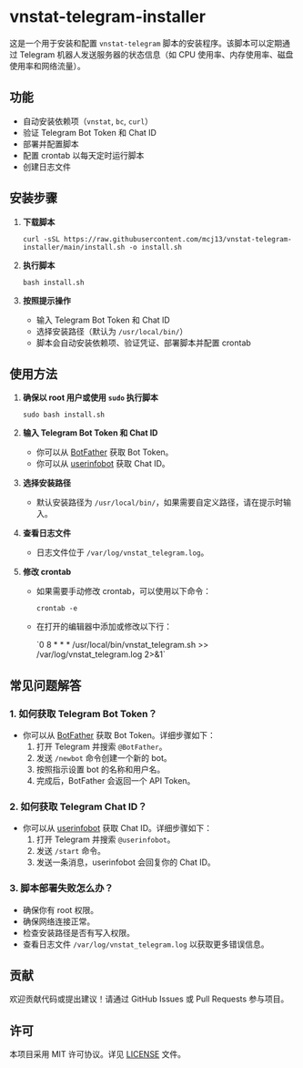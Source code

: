 # vnstat-telegram-installer

这是一个用于安装和配置 `vnstat-telegram` 脚本的安装程序。该脚本可以定期通过 Telegram 机器人发送服务器的状态信息（如 CPU 使用率、内存使用率、磁盘使用率和网络流量）。

## 功能
- 自动安装依赖项（`vnstat`, `bc`, `curl`）
- 验证 Telegram Bot Token 和 Chat ID
- 部署并配置脚本
- 配置 crontab 以每天定时运行脚本
- 创建日志文件

## 安装步骤

1. **下载脚本**
   
   `curl -sSL https://raw.githubusercontent.com/mcj13/vnstat-telegram-installer/main/install.sh -o install.sh`
   

2. **执行脚本**
   
   `bash install.sh`
   

3. **按照提示操作**
   - 输入 Telegram Bot Token 和 Chat ID
   - 选择安装路径（默认为 `/usr/local/bin/`）
   - 脚本会自动安装依赖项、验证凭证、部署脚本并配置 crontab

## 使用方法

1. **确保以 root 用户或使用 `sudo` 执行脚本**
   
   `sudo bash install.sh`
   

2. **输入 Telegram Bot Token 和 Chat ID**
   - 你可以从 [BotFather](https://t.me/botfather) 获取 Bot Token。
   - 你可以从 [userinfobot](https://t.me/userinfobot) 获取 Chat ID。

3. **选择安装路径**
   - 默认安装路径为 `/usr/local/bin/`，如果需要自定义路径，请在提示时输入。

4. **查看日志文件**
   - 日志文件位于 `/var/log/vnstat_telegram.log`。

5. **修改 crontab**
   - 如果需要手动修改 crontab，可以使用以下命令：
     
     `crontab -e`
     
   - 在打开的编辑器中添加或修改以下行：
     
     \`0 8 * * * /usr/local/bin/vnstat_telegram.sh >> /var/log/vnstat_telegram.log 2&gt;&1\`
     

## 常见问题解答

### 1. 如何获取 Telegram Bot Token？
- 你可以从 [BotFather](https://t.me/botfather) 获取 Bot Token。详细步骤如下：
  1. 打开 Telegram 并搜索 `@BotFather`。
  2. 发送 `/newbot` 命令创建一个新的 bot。
  3. 按照指示设置 bot 的名称和用户名。
  4. 完成后，BotFather 会返回一个 API Token。

### 2. 如何获取 Telegram Chat ID？
- 你可以从 [userinfobot](https://t.me/userinfobot) 获取 Chat ID。详细步骤如下：
  1. 打开 Telegram 并搜索 `@userinfobot`。
  2. 发送 `/start` 命令。
  3. 发送一条消息，userinfobot 会回复你的 Chat ID。

### 3. 脚本部署失败怎么办？
- 确保你有 root 权限。
- 确保网络连接正常。
- 检查安装路径是否有写入权限。
- 查看日志文件 `/var/log/vnstat_telegram.log` 以获取更多错误信息。

## 贡献
欢迎贡献代码或提出建议！请通过 GitHub Issues 或 Pull Requests 参与项目。

## 许可
本项目采用 MIT 许可协议。详见 [LICENSE](LICENSE) 文件。
